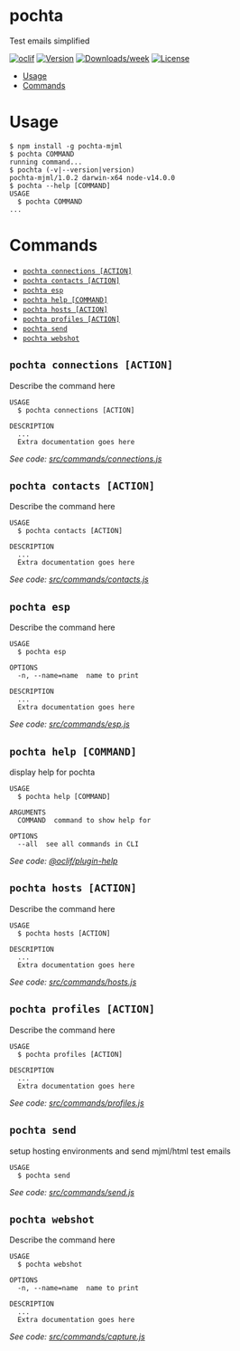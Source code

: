 pochta
======

Test emails simplified

[![oclif](https://img.shields.io/badge/cli-oclif-brightgreen.svg)](https://oclif.io)
[![Version](https://img.shields.io/npm/v/pochta.svg)](https://npmjs.org/package/pochta)
[![Downloads/week](https://img.shields.io/npm/dw/pochta.svg)](https://npmjs.org/package/pochta)
[![License](https://img.shields.io/npm/l/pochta.svg)](https://github.com/sleekuser/pochta/blob/master/package.json)

<!-- toc -->
* [Usage](#usage)
* [Commands](#commands)
<!-- tocstop -->
# Usage
<!-- usage -->
```sh-session
$ npm install -g pochta-mjml
$ pochta COMMAND
running command...
$ pochta (-v|--version|version)
pochta-mjml/1.0.2 darwin-x64 node-v14.0.0
$ pochta --help [COMMAND]
USAGE
  $ pochta COMMAND
...
```
<!-- usagestop -->
# Commands
<!-- commands -->
* [`pochta connections [ACTION]`](#pochta-connections-action)
* [`pochta contacts [ACTION]`](#pochta-contacts-action)
* [`pochta esp`](#pochta-esp)
* [`pochta help [COMMAND]`](#pochta-help-command)
* [`pochta hosts [ACTION]`](#pochta-hosts-action)
* [`pochta profiles [ACTION]`](#pochta-profiles-action)
* [`pochta send`](#pochta-send)
* [`pochta webshot`](#pochta-webshot)

## `pochta connections [ACTION]`

Describe the command here

```
USAGE
  $ pochta connections [ACTION]

DESCRIPTION
  ...
  Extra documentation goes here
```

_See code: [src/commands/connections.js](https://github.com/sleekuser/pochta/blob/v1.0.2/src/commands/connections.js)_

## `pochta contacts [ACTION]`

Describe the command here

```
USAGE
  $ pochta contacts [ACTION]

DESCRIPTION
  ...
  Extra documentation goes here
```

_See code: [src/commands/contacts.js](https://github.com/sleekuser/pochta/blob/v1.0.2/src/commands/contacts.js)_

## `pochta esp`

Describe the command here

```
USAGE
  $ pochta esp

OPTIONS
  -n, --name=name  name to print

DESCRIPTION
  ...
  Extra documentation goes here
```

_See code: [src/commands/esp.js](https://github.com/sleekuser/pochta/blob/v1.0.2/src/commands/esp.js)_

## `pochta help [COMMAND]`

display help for pochta

```
USAGE
  $ pochta help [COMMAND]

ARGUMENTS
  COMMAND  command to show help for

OPTIONS
  --all  see all commands in CLI
```

_See code: [@oclif/plugin-help](https://github.com/oclif/plugin-help/blob/v2.2.3/src/commands/help.ts)_

## `pochta hosts [ACTION]`

Describe the command here

```
USAGE
  $ pochta hosts [ACTION]

DESCRIPTION
  ...
  Extra documentation goes here
```

_See code: [src/commands/hosts.js](https://github.com/sleekuser/pochta/blob/v1.0.2/src/commands/hosts.js)_

## `pochta profiles [ACTION]`

Describe the command here

```
USAGE
  $ pochta profiles [ACTION]

DESCRIPTION
  ...
  Extra documentation goes here
```

_See code: [src/commands/profiles.js](https://github.com/sleekuser/pochta/blob/v1.0.2/src/commands/profiles.js)_

## `pochta send`

setup hosting environments and send mjml/html test emails

```
USAGE
  $ pochta send
```

_See code: [src/commands/send.js](https://github.com/sleekuser/pochta/blob/v1.0.2/src/commands/send.js)_

## `pochta webshot`

Describe the command here

```
USAGE
  $ pochta webshot

OPTIONS
  -n, --name=name  name to print

DESCRIPTION
  ...
  Extra documentation goes here
```

_See code: [src/commands/capture.js](https://github.com/sleekuser/pochta/blob/v1.0.2/src/commands/webshot.js)_
<!-- commandsstop -->
